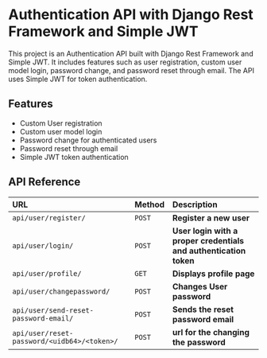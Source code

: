# Authentication API with Django Rest Framework and Simple JWT

This project is an Authentication API built with Django Rest Framework and Simple JWT. It includes features such as user registration, custom user model login, password change, and password reset through email. The API uses Simple JWT for token authentication.

## Features

- Custom User registration
- Custom user model login
- Password change for authenticated users
- Password reset through email
- Simple JWT token authentication

## API Reference

| URL                                         | Method | Description                                                       |
| :------------------------------------------ | :----- | :---------------------------------------------------------------- |
| `api/user/register/`                        | `POST` | **Register a new user**                                           |
| `api/user/login/`                           | `POST` | **User login with a proper credentials and authentication token** |
| `api/user/profile/`                         | `GET`  | **Displays profile page**                                         |
| `api/user/changepassword/`                  | `POST` | **Changes User password**                                         |
| `api/user/send-reset-password-email/`       | `POST` | **Sends the reset password email**                                |
| `api/user/reset-password/<uidb64>/<token>/` | `POST` | **url for the changing the password**                             |
